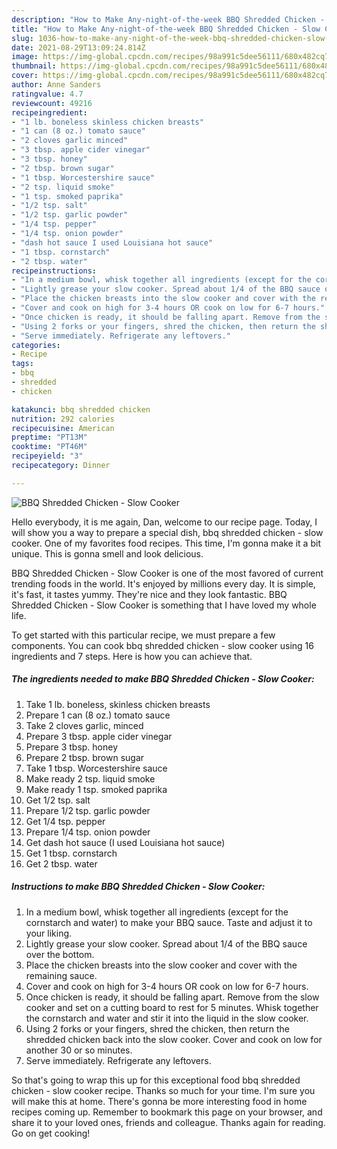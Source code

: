 ```yaml
---
description: "How to Make Any-night-of-the-week BBQ Shredded Chicken - Slow Cooker"
title: "How to Make Any-night-of-the-week BBQ Shredded Chicken - Slow Cooker"
slug: 1036-how-to-make-any-night-of-the-week-bbq-shredded-chicken-slow-cooker
date: 2021-08-29T13:09:24.814Z
image: https://img-global.cpcdn.com/recipes/98a991c5dee56111/680x482cq70/bbq-shredded-chicken-slow-cooker-recipe-main-photo.jpg
thumbnail: https://img-global.cpcdn.com/recipes/98a991c5dee56111/680x482cq70/bbq-shredded-chicken-slow-cooker-recipe-main-photo.jpg
cover: https://img-global.cpcdn.com/recipes/98a991c5dee56111/680x482cq70/bbq-shredded-chicken-slow-cooker-recipe-main-photo.jpg
author: Anne Sanders
ratingvalue: 4.7
reviewcount: 49216
recipeingredient:
- "1 lb. boneless skinless chicken breasts"
- "1 can (8 oz.) tomato sauce"
- "2 cloves garlic minced"
- "3 tbsp. apple cider vinegar"
- "3 tbsp. honey"
- "2 tbsp. brown sugar"
- "1 tbsp. Worcestershire sauce"
- "2 tsp. liquid smoke"
- "1 tsp. smoked paprika"
- "1/2 tsp. salt"
- "1/2 tsp. garlic powder"
- "1/4 tsp. pepper"
- "1/4 tsp. onion powder"
- "dash hot sauce I used Louisiana hot sauce"
- "1 tbsp. cornstarch"
- "2 tbsp. water"
recipeinstructions:
- "In a medium bowl, whisk together all ingredients (except for the cornstarch and water) to make your BBQ sauce. Taste and adjust it to your liking."
- "Lightly grease your slow cooker. Spread about 1/4 of the BBQ sauce over the bottom."
- "Place the chicken breasts into the slow cooker and cover with the remaining sauce."
- "Cover and cook on high for 3-4 hours OR cook on low for 6-7 hours."
- "Once chicken is ready, it should be falling apart. Remove from the slow cooker and set on a cutting board to rest for 5 minutes. Whisk together the cornstarch and water and stir it into the liquid in the slow cooker."
- "Using 2 forks or your fingers, shred the chicken, then return the shredded chicken back into the slow cooker. Cover and cook on low for another 30 or so minutes."
- "Serve immediately. Refrigerate any leftovers."
categories:
- Recipe
tags:
- bbq
- shredded
- chicken

katakunci: bbq shredded chicken 
nutrition: 292 calories
recipecuisine: American
preptime: "PT13M"
cooktime: "PT46M"
recipeyield: "3"
recipecategory: Dinner

---
```



![BBQ Shredded Chicken - Slow Cooker](https://img-global.cpcdn.com/recipes/98a991c5dee56111/680x482cq70/bbq-shredded-chicken-slow-cooker-recipe-main-photo.jpg)

Hello everybody, it is me again, Dan, welcome to our recipe page. Today, I will show you a way to prepare a special dish, bbq shredded chicken - slow cooker. One of my favorites food recipes. This time, I'm gonna make it a bit unique. This is gonna smell and look delicious.



BBQ Shredded Chicken - Slow Cooker is one of the most favored of current trending foods in the world. It's enjoyed by millions every day. It is simple, it's fast, it tastes yummy. They're nice and they look fantastic. BBQ Shredded Chicken - Slow Cooker is something that I have loved my whole life.


To get started with this particular recipe, we must prepare a few components. You can cook bbq shredded chicken - slow cooker using 16 ingredients and 7 steps. Here is how you can achieve that.

<!--inarticleads1-->

##### The ingredients needed to make BBQ Shredded Chicken - Slow Cooker:

1. Take 1 lb. boneless, skinless chicken breasts
1. Prepare 1 can (8 oz.) tomato sauce
1. Take 2 cloves garlic, minced
1. Prepare 3 tbsp. apple cider vinegar
1. Prepare 3 tbsp. honey
1. Prepare 2 tbsp. brown sugar
1. Take 1 tbsp. Worcestershire sauce
1. Make ready 2 tsp. liquid smoke
1. Make ready 1 tsp. smoked paprika
1. Get 1/2 tsp. salt
1. Prepare 1/2 tsp. garlic powder
1. Get 1/4 tsp. pepper
1. Prepare 1/4 tsp. onion powder
1. Get dash hot sauce (I used Louisiana hot sauce)
1. Get 1 tbsp. cornstarch
1. Get 2 tbsp. water




<!--inarticleads2-->

##### Instructions to make BBQ Shredded Chicken - Slow Cooker:

1. In a medium bowl, whisk together all ingredients (except for the cornstarch and water) to make your BBQ sauce. Taste and adjust it to your liking.
1. Lightly grease your slow cooker. Spread about 1/4 of the BBQ sauce over the bottom.
1. Place the chicken breasts into the slow cooker and cover with the remaining sauce.
1. Cover and cook on high for 3-4 hours OR cook on low for 6-7 hours.
1. Once chicken is ready, it should be falling apart. Remove from the slow cooker and set on a cutting board to rest for 5 minutes. Whisk together the cornstarch and water and stir it into the liquid in the slow cooker.
1. Using 2 forks or your fingers, shred the chicken, then return the shredded chicken back into the slow cooker. Cover and cook on low for another 30 or so minutes.
1. Serve immediately. Refrigerate any leftovers.




So that's going to wrap this up for this exceptional food bbq shredded chicken - slow cooker recipe. Thanks so much for your time. I'm sure you will make this at home. There's gonna be more interesting food in home recipes coming up. Remember to bookmark this page on your browser, and share it to your loved ones, friends and colleague. Thanks again for reading. Go on get cooking!
